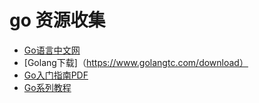 # go 资源收集

- [Go语言中文网](https://studygolang.com/)
- [Golang下载]（https://www.golangtc.com/download）
- [Go入门指南PDF](https://storage.mkernel.com/index.php?user/publicLink&fid=095d3t7caWBfWFs2Ajb-F-AbX4x0iuKjUr2bkp0qdI01aKqUpwitWM2ioiB8hz9p23kntdlxNMVZAwUDGlHexjQe4O-EPJsh6dub73U3ugEE0gSyYC9aeNsmllNNsFyn-0QqRLmorph-Yrrx9zp11YCI&file_name=/The-Way-to-Go.pdf)
- [Go系列教程](https://studygolang.com/subject/2)
